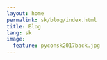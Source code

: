 ```yaml
---
layout: home
permalink: sk/blog/index.html
title: Blog
lang: sk
image:
  feature: pyconsk2017back.jpg
---
```

